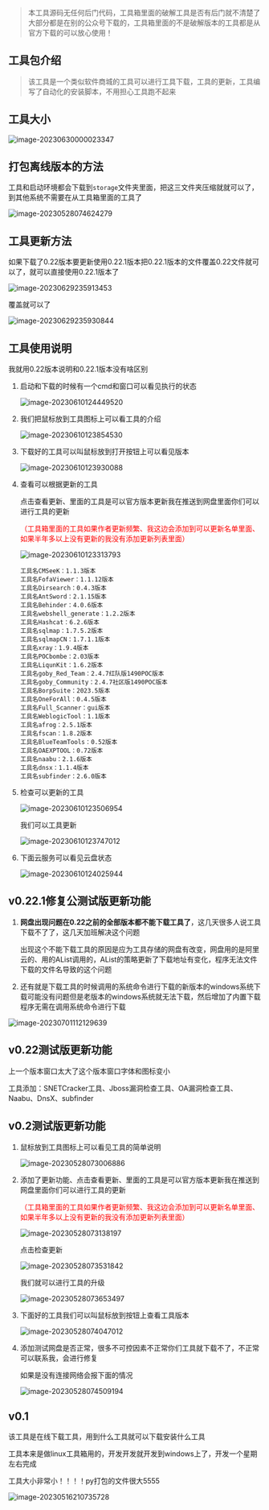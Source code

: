 > 本工具源码无任何后门代码，工具箱里面的破解工具是否有后门就不清楚了大部分都是在别的公众号下载的，工具箱里面的不是破解版本的工具都是从官方下载的可以放心使用！

## 工具包介绍

> 该工具是一个类似软件商城的工具可以进行工具下载，工具的更新，工具编写了自动化的安装脚本，不用担心工具跑不起来

## 工具大小

![image-20230630000023347](https://zssnp-1301606049.cos.ap-nanjing.myqcloud.com/img/image-20230630000023347.png)



## 打包离线版本的方法

工具和启动环境都会下载到`storage`文件夹里面，把这三文件夹压缩就就可以了，到其他系统不需要在从工具箱里面的工具了

![image-20230528074624279](https://zssnp-1301606049.cos.ap-nanjing.myqcloud.com/img/image-20230528074624279.png)



## 工具更新方法

如果下载了0.22版本要更新使用0.22.1版本把0.22.1版本的文件覆盖0.22文件就可以了，就可以直接使用0.22.1版本了

![image-20230629235913453](https://zssnp-1301606049.cos.ap-nanjing.myqcloud.com/img/image-20230629235913453.png)

覆盖就可以了

![image-20230629235930844](https://zssnp-1301606049.cos.ap-nanjing.myqcloud.com/img/image-20230629235930844.png)

## 工具使用说明

我就用0.22版本说明和0.22.1版本没有啥区别

1. 启动和下载的时候有一个cmd和窗口可以看见执行的状态

   ![image-20230610124449520](https://zssnp-1301606049.cos.ap-nanjing.myqcloud.com/img/image-20230610124449520.png)

2. 我们把鼠标放到工具图标上可以看工具的介绍

   ![image-20230610123854530](https://zssnp-1301606049.cos.ap-nanjing.myqcloud.com/img/image-20230610123854530.png)

3. 下载好的工具可以叫鼠标放到打开按钮上可以看见版本

   ![image-20230610123930088](https://zssnp-1301606049.cos.ap-nanjing.myqcloud.com/img/image-20230610123930088.png)

4. 查看可以根据更新的工具

   点击查看更新、里面的工具是可以官方版本更新我在推送到网盘里面你们可以进行工具的更新

   <font color=FF0000> （工具箱里面的工具如果作者更新频繁、我这边会添加到可以更新名单里面、如果半年多以上没有更新的我没有添加更新列表里面） </font>

   ![image-20230610123313793](https://zssnp-1301606049.cos.ap-nanjing.myqcloud.com/img/image-20230610123313793.png)

    ```
   工具名CMSeeK：1.1.3版本
   工具名FofaViewer：1.1.12版本
   工具名Dirsearch：0.4.3版本
   工具名AntSword：2.1.15版本
   工具名Behinder：4.0.6版本
   工具名webshell_generate：1.2.2版本
   工具名Hashcat：6.2.6版本
   工具名sqlmap：1.7.5.2版本
   工具名sqlmapCN：1.7.1.1版本
   工具名xray：1.9.4版本
   工具名POCbombe：2.03版本
   工具名LiqunKit：1.6.2版本
   工具名goby_Red_Team：2.4.7红队版1490POC版本
   工具名goby_Community：2.4.7社区版1490POC版本
   工具名BorpSuite：2023.5版本
   工具名OneForAll：0.4.5版本
   工具名Full_Scanner：gui版本
   工具名WeblogicTool：1.1版本
   工具名afrog：2.5.1版本
   工具名fscan：1.8.2版本
   工具名BlueTeamTools：0.52版本
   工具名OAEXPTOOL：0.72版本
   工具名naabu：2.1.6版本
   工具名dnsx：1.1.4版本
   工具名subfinder：2.6.0版本
    ```

5. 检查可以更新的工具

   ![image-20230610123506954](https://zssnp-1301606049.cos.ap-nanjing.myqcloud.com/img/image-20230610123506954.png)

   我们可以工具更新

   ![image-20230610123747012](https://zssnp-1301606049.cos.ap-nanjing.myqcloud.com/img/image-20230610123747012.png)

6. 下面云服务可以看见云盘状态

   ![image-20230610124025944](https://zssnp-1301606049.cos.ap-nanjing.myqcloud.com/img/image-20230610124025944.png)

## v0.22.1修复公测试版更新功能

1. **网盘出现问题在0.22之前的全部版本都不能下载工具了**，这几天很多人说工具下载不了了，这几天加班解决这个问题

   出现这个不能下载工具的原因是应为工具存储的网盘有改变，网盘用的是阿里云的、用的AList调用的，AList的策略更新了下载地址有变化，程序无法文件下载的文件名导致的这个问题

2. 还有就是下载工具的时候调用的系统命令进行下载的新版本的windows系统下载可能没有问题但是老版本的windows系统就无法下载，然后增加了内置下载程序无需在调用系统命令进行下载

![image-20230701112129639](https://zssnp-1301606049.cos.ap-nanjing.myqcloud.com/img/image-20230701112129639.png)

## v0.22测试版更新功能

上一个版本窗口太大了这个版本窗口字体和图标变小

工具添加：SNETCracker工具、Jboss漏洞检查工具、OA漏洞检查工具、Naabu、DnsX、subfinder 

## v0.2测试版更新功能

1. 鼠标放到工具图标上可以看见工具的简单说明

   ![image-20230528073006886](https://zssnp-1301606049.cos.ap-nanjing.myqcloud.com/img/image-20230528073006886.png)

2. 添加了更新功能、点击查看更新、里面的工具是可以官方版本更新我在推送到网盘里面你们可以进行工具的更新

   <font color=FF0000> （工具箱里面的工具如果作者更新频繁、我这边会添加到可以更新名单里面、如果半年多以上没有更新的我没有添加更新列表里面） </font>

   ![image-20230528073138197](https://zssnp-1301606049.cos.ap-nanjing.myqcloud.com/img/image-20230528073138197.png)

   点击检查更新

   ![image-20230528073531842](https://zssnp-1301606049.cos.ap-nanjing.myqcloud.com/img/image-20230528073531842.png)

   我们就可以进行工具的升级

   ![image-20230528073653497](https://zssnp-1301606049.cos.ap-nanjing.myqcloud.com/img/image-20230528073653497.png)

3. 下面好的工具我们可以叫鼠标放到按钮上查看工具版本

   ![image-20230528074047012](https://zssnp-1301606049.cos.ap-nanjing.myqcloud.com/img/image-20230528074047012.png)

4. 添加测试网盘是否正常，很多不可控因素不正常你们工具就下载不了，不正常可以联系我，会进行修复

   如果是没有连接网络会报下面的情况

   ![image-20230528074509194](https://zssnp-1301606049.cos.ap-nanjing.myqcloud.com/img/image-20230528074509194.png)





## v0.1

该工具是在线下载工具，用到什么工具就可以下载安装什么工具

工具本来是做linux工具箱用的，开发开发就开发到windows上了，开发一个星期左右完成

工具大小非常小！！！！py打包的文件很大5555

![image-20230516210735728](https://zssnp-1301606049.cos.ap-nanjing.myqcloud.com/img/image-20230516210735728.png)
